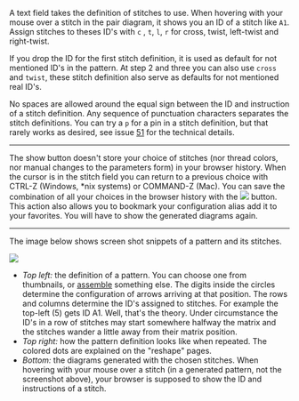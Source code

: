 A text field takes the definition of stitches to use. When hovering with your mouse over a stitch in the pair diagram, it shows you an ID of a stitch like `A1`. Assign stitches to theses ID's with `c` , `t`, `l`, `r` for cross, twist, left-twist and right-twist.

If you drop the ID for the first stitch definition, it is used as default for not mentioned ID's in the pattern. At step 2 and three you can also use `cross` and `twist`, these stitch definition also serve as defaults for not mentioned real ID's.

No spaces are allowed around the equal sign between the ID and instruction of a stitch definition.
Any sequence of punctuation characters separates the stitch definitions.
You can try a `p` for a pin in a stitch definition, but that rarely works as desired,
see issue [51](https://github.com/d-bl/GroundForge/issues/51) for the technical details.

---

The show button doesn't store your choice of stitches (nor thread colors, nor manual changes to the parameters form) in your browser history. When the cursor is in the stitch field you can return to a previous choice with CTRL-Z (Windows, *nix systems) or COMMAND-Z (Mac). You can save the combination of all your choices in the browser history with the ![](https://d-bl.github.io/GroundForge/images/link.png) button. This action also allows you to bookmark your configuration alias add it to your favorites. You will have to show the generated diagrams again.

---

The image below shows screen shot snippets of a pattern and its stitches.

![](https://raw.githubusercontent.com/wiki/d-bl/GroundForge/images/stitch-ids.png)

* _Top left:_ the definition of a pattern. You can choose one from thumbnails, or [assemble] something else.
  The digits inside the circles determine the configuration of arrows arriving at that position. 
  The rows and columns determine the ID's assigned to stitches.
  For example the top-left (5) gets ID A1. Well, that's the theory.
  Under circumstance the ID's in a row of stitches may start somewhere halfway the matrix
  and the stitches wander a little away from their matrix position.
* _Top right:_ how the pattern definition looks like when repeated. The colored dots are explained on the "reshape" pages.
* _Bottom:_ the diagrams generated with the chosen stitches.
  When hovering with your mouse over a stitch (in a generated pattern, not the screenshot above), your browser is supposed to show the ID and instructions of a stitch.

[assemble]: Reversed-engineering-of-patterns.md
[51]: https://github.com/d-bl/GroundForge/issues/51